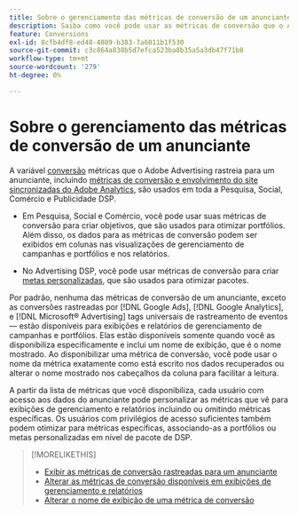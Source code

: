 ```yaml
---
title: Sobre o gerenciamento das métricas de conversão de um anunciante
description: Saiba como você pode usar as métricas de conversão que o Adobe Advertising rastreia para um anunciante.
feature: Conversions
exl-id: 8cfb4df8-ed48-4809-b383-7a6011b1f530
source-git-commit: c3c864a838b5d7efca523ba8b35a5a3db47f71b8
workflow-type: tm+mt
source-wordcount: '279'
ht-degree: 0%

---
```


# Sobre o gerenciamento das métricas de conversão de um anunciante

A variável [conversão](/help/search-social-commerce/glossary.md#c-d) métricas que o Adobe Advertising rastreia para um anunciante, incluindo [métricas de conversão e envolvimento do site sincronizadas do Adobe Analytics](/help/integrations/analytics/analytics-data-in-advertising.md), são usados em toda a Pesquisa, Social, Comércio e Publicidade DSP.

* Em Pesquisa, Social e Comércio, você pode usar suas métricas de conversão para criar objetivos, que são usados para otimizar portfólios. Além disso, os dados para as métricas de conversão podem ser exibidos em colunas nas visualizações de gerenciamento de campanhas e portfólios e nos relatórios.

* No Advertising DSP, você pode usar métricas de conversão para criar [metas personalizadas](/help/dsp/optimization/custom-goal.md), que são usados para otimizar pacotes.

Por padrão, nenhuma das métricas de conversão de um anunciante, exceto as conversões rastreadas por [!DNL Google Ads], [!DNL Google Analytics], e [!DNL Microsoft® Advertising] tags universais de rastreamento de eventos — estão disponíveis para exibições e relatórios de gerenciamento de campanhas e portfólios. Elas estão disponíveis somente quando você as disponibiliza especificamente e inclui um nome de exibição, que é o nome mostrado. Ao disponibilizar uma métrica de conversão, você pode usar o nome da métrica exatamente como está escrito nos dados recuperados ou alterar o nome mostrado nos cabeçalhos da coluna para facilitar a leitura.

A partir da lista de métricas que você disponibiliza, cada usuário com acesso aos dados do anunciante pode personalizar as métricas que vê para exibições de gerenciamento e relatórios incluindo ou omitindo métricas específicas. Os usuários com privilégios de acesso suficientes também podem otimizar para métricas específicas, associando-as a portfólios ou metas personalizadas em nível de pacote de DSP.

>[!MORELIKETHIS]
>
>* [Exibir as métricas de conversão rastreadas para um anunciante](conversion-metric-view-tracked.md)
>* [Alterar as métricas de conversão disponíveis em exibições de gerenciamento e relatórios](conversion-metric-edit-available.md)
>* [Alterar o nome de exibição de uma métrica de conversão](conversion-metric-edit-display-name.md)
